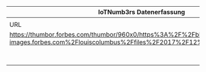 |IoTNumb3rs Datenerfassung|||||||||||
| ---- | ---- | ---- | ---- | ---- | ---- | ---- | ---- | ---- | ---- | ---- |
||||||||||||
|URL|home_url|filename|device_class|device_count|market_class|market_volume|prognosis_year|publication_year|authorship_class|Dropbox folder|
|https://thumbor.forbes.com/thumbor/960x0/https%3A%2F%2Fblogs-images.forbes.com%2Flouiscolumbus%2Ffiles%2F2017%2F12%2FGlobalIoTForecast.jpg|https://www.forbes.com/sites/louiscolumbus/2017/12/10/2017-roundup-of-internet-of-things-forecasts/#771854f41480|file4_https3A2F2Fblogs-images.forbes.com2Flouiscolumbus2Ffiles2F20172F122FGlobalIoTForecast.jpg|||size|3.3076E+11|2019|2017|journalist|marielledemuth/20181120-0000|
||||||size|4.5729E+11|2020|2017|journalist|marielledemuth/20181120-0000|
